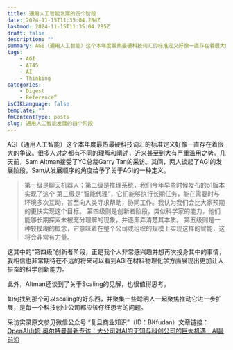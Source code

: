 ```yaml
---
title: 通用人工智能发展的四个阶段
date: 2024-11-15T11:35:04.284Z
lastmod: 2024-11-15T11:35:04.285Z
draft: false
description: ""
summary: AGI（通用人工智能）这个本年度最热最硬科技词汇的标准定义好像一直存在着很大的争议。很多人对之都有不同的理解和阐述，近来甚至到大有严重滥用之势。几天前，Sam Altman接受了YC总裁Garry Tan的采访。其间，两人谈起了AGI的发展阶段，Sam从发展顺序的角度给予了关于AGI的一种定义。
tags:
    - AGI
    - AI4S
    - AI
    - Thinking
categories:
    - Digest
    - Reference”
isCJKLanguage: false
template: ""
fmContentType: posts
slug: 通用人工智能发展的四个阶段
---
```


AGI（通用人工智能）这个本年度最热最硬科技词汇的标准定义好像一直存在着很大的争议。很多人对之都有不同的理解和阐述，近来甚至到大有严重滥用之势。几天前，Sam Altman接受了YC总裁Garry Tan的采访。其间，两人谈起了AGI的发展阶段，Sam从发展顺序的角度给予了关于AGI的一种定义。

> 第一级是聊天机器人；第二级是推理系统，我们今年早些时候发布的o1版本实现了这个
第三级是“智能代理”，它们能够执行长期任务，能在需要时与环境多次互动，甚至向人类寻求帮助，协同工作。我认为我们会比大家预期的更快实现这个目标。
第四级则是创新者阶段，类似科学家的能力，他们能够长期探索未被充分理解的现象，并逐渐弄清楚其本质。
第五级则是一种较模糊的概念，它意味着在整个公司或组织的规模上实现这样的智能，这将会非常有力量。

这其中的“第四级”创新者阶段，正是我个人非常感兴趣并想再次投身其中的事情，我相信也非常期待在不远的将来可以看到AGI在材料物理化学方面展现出更加让人振奋的科学创新能力。

此外，Altman还谈到了关于Scaling的见解，也很值得思考。

如何找到那个可以scaling的好东西，并聚集一些聪明人一起聚焦推动它进一步扩展，是每一个科技创业公司都应该仔细思考的问题。

采访实录原文参见微信公众号 “复旦商业知识”（ID：BKfudan）文章链接：[OpenAI山姆·奥尔特曼最新专访：大公司对AI的无知与科创公司的巨大机遇丨AI最前沿](https://mp.weixin.qq.com/s?__biz=MjM5NzA0MTA4MA==&mid=2650338778&idx=1&sn=647643015d904fadee98e1f66f02f3b9&chksm=bf6fee5386a4727cc566da0ffd8c76f41420dda57f7604b789e4799bccc3ffb6bd690d5d5939&scene=0&xtrack=1#rd)